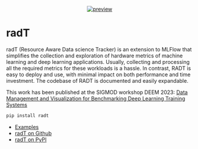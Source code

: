 <div align="center">

[![preview](media/logo_rad.png)](#readme)

</div>

# radT

radT (Resource Aware Data science Tracker) is an extension to MLFlow that simplifies the collection and exploration of hardware metrics of machine learning and deep learning applications. Usually, collecting and processing all the required metrics for these workloads is a hassle. In contrast, RADT is easy to deploy and use, with minimal impact on both performance and time investment. The codebase of RADT is documented and easily expandable.

This work has been published at the SIGMOD workshop DEEM 2023: [Data Management and Visualization for Benchmarking
Deep Learning Training Systems](https://itu-dasyalab.github.io/RAD/publication/papers/DEEM2023.pdf)

```sh
pip install radt
```

<!-- - [Documentation](https://radt.readthedocs.io/) -->
- [Examples](https://github.com/Resource-Aware-Data-systems-RAD/radt/tree/master/examples/#readme)
- [radT on Github](https://github.com/Resource-Aware-Data-Systems-RAD/radt)
- [radT on PyPI](https://pypi.org/project/radt/)
